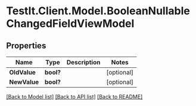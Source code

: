 # TestIt.Client.Model.BooleanNullableChangedFieldViewModel

## Properties

Name | Type | Description | Notes
------------ | ------------- | ------------- | -------------
**OldValue** | **bool?** |  | [optional] 
**NewValue** | **bool?** |  | [optional] 

[[Back to Model list]](../README.md#documentation-for-models) [[Back to API list]](../README.md#documentation-for-api-endpoints) [[Back to README]](../README.md)

